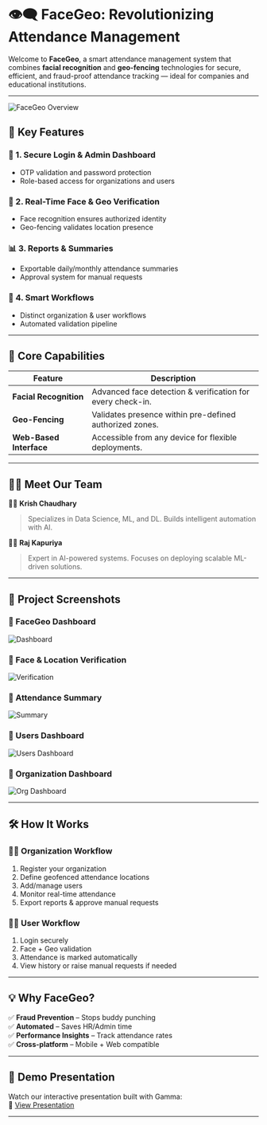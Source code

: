 # 👁️‍🗨️ FaceGeo: Revolutionizing Attendance Management

Welcome to **FaceGeo**, a smart attendance management system that combines **facial recognition** and **geo-fencing** technologies for secure, efficient, and fraud-proof attendance tracking — ideal for companies and educational institutions.

---

![FaceGeo Overview](assets/screenshots/overview.png)

## 🚀 Key Features

### 🔐 1. Secure Login & Admin Dashboard
- OTP validation and password protection
- Role-based access for organizations and users

### 📸 2. Real-Time Face & Geo Verification
- Face recognition ensures authorized identity
- Geo-fencing validates location presence

### 📊 3. Reports & Summaries
- Exportable daily/monthly attendance summaries
- Approval system for manual requests

### 🧠 4. Smart Workflows
- Distinct organization & user workflows
- Automated validation pipeline

---

## 🧩 Core Capabilities

| Feature               | Description                                                                 |
|------------------------|-----------------------------------------------------------------------------|
| **Facial Recognition** | Advanced face detection & verification for every check-in.                  |
| **Geo-Fencing**        | Validates presence within pre-defined authorized zones.                     |
| **Web-Based Interface**| Accessible from any device for flexible deployments.                        |

---

## 🧑‍💻 Meet Our Team

👨‍💼 **Krish Chaudhary**  
> Specializes in Data Science, ML, and DL. Builds intelligent automation with AI.

👨‍💼 **Raj Kapuriya**  
> Expert in AI-powered systems. Focuses on deploying scalable ML-driven solutions.

---

## 🧭 Project Screenshots

### 🔷 FaceGeo Dashboard
![Dashboard](assets/screenshots/dashboard.png)

### 🔷 Face & Location Verification
![Verification](assets/screenshots/verification.png)

### 🔷 Attendance Summary
![Summary](assets/screenshots/summary.png)

### 🔷 Users Dashboard
![Users Dashboard](assets/screenshots/users-dashboard.png)

### 🔷 Organization Dashboard
![Org Dashboard](assets/screenshots/org-dashboard.png)

---

## 🛠️ How It Works

### 👨‍💼 Organization Workflow
1. Register your organization
2. Define geofenced attendance locations
3. Add/manage users
4. Monitor real-time attendance
5. Export reports & approve manual requests

### 🙋‍♂️ User Workflow
1. Login securely
2. Face + Geo validation
3. Attendance is marked automatically
4. View history or raise manual requests if needed

---

## 💡 Why FaceGeo?

✅ **Fraud Prevention** – Stops buddy punching  
✅ **Automated** – Saves HR/Admin time  
✅ **Performance Insights** – Track attendance rates  
✅ **Cross-platform** – Mobile + Web compatible  

---

## 🔗 Demo Presentation

Watch our interactive presentation built with Gamma:  
📎 [View Presentation](https://gamma.app/?utm_source=made-with-gamma)

---
